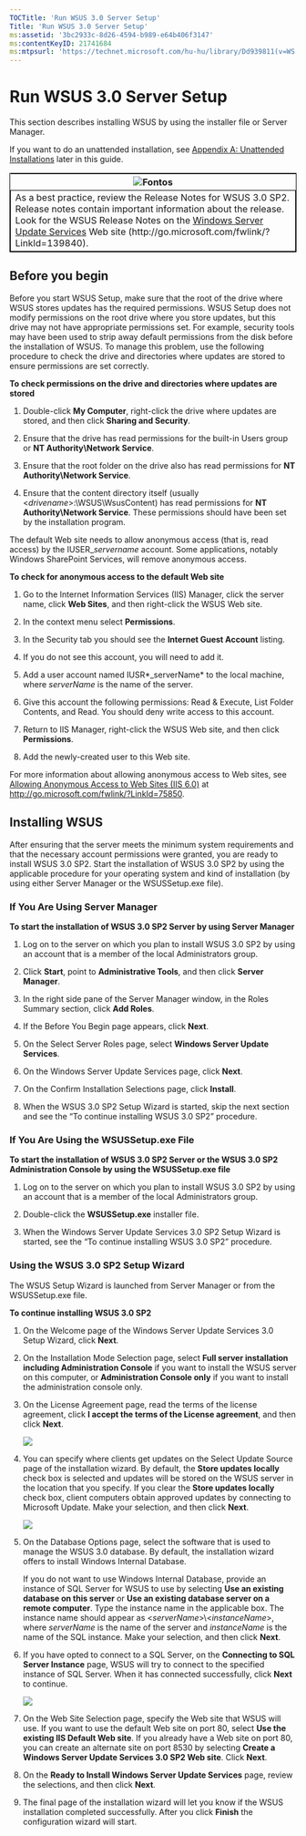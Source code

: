 ```yaml
---
TOCTitle: 'Run WSUS 3.0 Server Setup'
Title: 'Run WSUS 3.0 Server Setup'
ms:assetid: '3bc2933c-8d26-4594-b989-e64b406f3147'
ms:contentKeyID: 21741684
ms:mtpsurl: 'https://technet.microsoft.com/hu-hu/library/Dd939811(v=WS.10)'
---
```


Run WSUS 3.0 Server Setup
=========================

This section describes installing WSUS by using the installer file or Server Manager.

If you want to do an unattended installation, see [Appendix A: Unattended Installations](https://technet.microsoft.com/2443408e-5bd2-4b1f-b0a5-7ee1452fe5bc) later in this guide.

 
<table style="border:1px solid black;">
<colgroup>
<col width="100%" />
</colgroup>
<thead>
<tr class="header">
<th><img src="images/Dd939811.Important(WS.10).gif" />Fontos</th>
</tr>
</thead>
<tbody>
<tr class="odd">
<td style="border:1px solid black;">As a best practice, review the Release Notes for WSUS 3.0 SP2. Release notes contain important information about the release. Look for the WSUS Release Notes on the <a href="http://go.microsoft.com/fwlink/?linkid=139840">Windows Server Update Services</a> Web site (http://go.microsoft.com/fwlink/?LinkId=139840).
</td>
</tr>
</tbody>
</table>
 

Before you begin
----------------

Before you start WSUS Setup, make sure that the root of the drive where WSUS stores updates has the required permissions. WSUS Setup does not modify permissions on the root drive where you store updates, but this drive may not have appropriate permissions set. For example, security tools may have been used to strip away default permissions from the disk before the installation of WSUS. To manage this problem, use the following procedure to check the drive and directories where updates are stored to ensure permissions are set correctly.

**To check permissions on the drive and directories where updates are stored**
1.  Double-click **My Computer**, right-click the drive where updates are stored, and then click **Sharing and Security**.

2.  Ensure that the drive has read permissions for the built-in Users group or **NT Authority\\Network Service**.

3.  Ensure that the root folder on the drive also has read permissions for **NT Authority\\Network Service**.

4.  Ensure that the content directory itself (usually &lt;*drivename*&gt;:\\WSUS\\WsusContent) has read permissions for **NT Authority\\Network Service**. These permissions should have been set by the installation program.

The default Web site needs to allow anonymous access (that is, read access) by the IUSER\_*servername* account. Some applications, notably Windows SharePoint Services, will remove anonymous access.

**To check for anonymous access to the default Web site**
1.  Go to the Internet Information Services (IIS) Manager, click the server name, click **Web Sites**, and then right-click the WSUS Web site.

2.  In the context menu select **Permissions**.

3.  In the Security tab you should see the **Internet Guest Account** listing.

4.  If you do not see this account, you will need to add it.

5.  Add a user account named IUSR*\_serverName* to the local machine, where *serverName* is the name of the server.

6.  Give this account the following permissions: Read & Execute, List Folder Contents, and Read. You should deny write access to this account.

7.  Return to IIS Manager, right-click the WSUS Web site, and then click **Permissions**.

8.  Add the newly-created user to this Web site.

For more information about allowing anonymous access to Web sites, see [Allowing Anonymous Access to Web Sites (IIS 6.0)](http://go.microsoft.com/fwlink/?linkid=75850) at http://go.microsoft.com/fwlink/?LinkId=75850.

Installing WSUS
---------------

After ensuring that the server meets the minimum system requirements and that the necessary account permissions were granted, you are ready to install WSUS 3.0 SP2. Start the installation of WSUS 3.0 SP2 by using the applicable procedure for your operating system and kind of installation (by using either Server Manager or the WSUSSetup.exe file).

### If You Are Using Server Manager

**To start the installation of WSUS 3.0 SP2 Server by using Server Manager**
1.  Log on to the server on which you plan to install WSUS 3.0 SP2 by using an account that is a member of the local Administrators group.

2.  Click **Start**, point to **Administrative Tools**, and then click **Server Manager**.

3.  In the right side pane of the Server Manager window, in the Roles Summary section, click **Add Roles**.

4.  If the Before You Begin page appears, click **Next**.

5.  On the Select Server Roles page, select **Windows Server Update Services**.

6.  On the Windows Server Update Services page, click **Next**.

7.  On the Confirm Installation Selections page, click **Install**.

8.  When the WSUS 3.0 SP2 Setup Wizard is started, skip the next section and see the “To continue installing WSUS 3.0 SP2” procedure.

### If You Are Using the WSUSSetup.exe File

**To start the installation of WSUS 3.0 SP2 Server or the WSUS 3.0 SP2 Administration Console by using the WSUSSetup.exe file**
1.  Log on to the server on which you plan to install WSUS 3.0 SP2 by using an account that is a member of the local Administrators group.

2.  Double-click the **WSUSSetup.exe** installer file.

3.  When the Windows Server Update Services 3.0 SP2 Setup Wizard is started, see the “To continue installing WSUS 3.0 SP2” procedure.

### Using the WSUS 3.0 SP2 Setup Wizard

The WSUS Setup Wizard is launched from Server Manager or from the WSUSSetup.exe file.

**To continue installing WSUS 3.0 SP2**
1.  On the Welcome page of the Windows Server Update Services 3.0 Setup Wizard, click **Next**.

2.  On the Installation Mode Selection page, select **Full server installation including Administration Console** if you want to install the WSUS server on this computer, or **Administration Console only** if you want to install the administration console only.

3.  On the License Agreement page, read the terms of the license agreement, click **I accept the terms of the License agreement**, and then click **Next**.

    ![](images/Dd939811.3d8849c4-1c1e-448f-ab9b-3e022bee42b5(WS.10).gif)

4.  You can specify where clients get updates on the Select Update Source page of the installation wizard. By default, the **Store updates locally** check box is selected and updates will be stored on the WSUS server in the location that you specify. If you clear the **Store updates locally** check box, client computers obtain approved updates by connecting to Microsoft Update. Make your selection, and then click **Next**.

    ![](images/Dd939811.1cdebb3e-4745-44fa-9a70-24484e090245(WS.10).gif)

5.  On the Database Options page, select the software that is used to manage the WSUS 3.0 database. By default, the installation wizard offers to install Windows Internal Database.

    If you do not want to use Windows Internal Database, provide an instance of SQL Server for WSUS to use by selecting **Use an existing database on this server** or **Use an existing database server on a remote computer**. Type the instance name in the applicable box. The instance name should appear as &lt;*serverName*&gt;\\&lt;*instanceName*&gt;, where *serverName* is the name of the server and *instanceName* is the name of the SQL instance. Make your selection, and then click **Next**.

6.  If you have opted to connect to a SQL Server, on the **Connecting to SQL Server Instance** page, WSUS will try to connect to the specified instance of SQL Server. When it has connected successfully, click **Next** to continue.

    ![](images/Dd939811.48677189-5dc7-43cc-b1b4-cb2f9f437665(WS.10).gif)

7.  On the Web Site Selection page, specify the Web site that WSUS will use. If you want to use the default Web site on port 80, select **Use the existing IIS Default Web site**. If you already have a Web site on port 80, you can create an alternate site on port 8530 by selecting **Create a Windows Server Update Services 3.0 SP2 Web site**. Click **Next**.

8.  On the **Ready to Install Windows Server Update Services** page, review the selections, and then click **Next**.

9.  The final page of the installation wizard will let you know if the WSUS installation completed successfully. After you click **Finish** the configuration wizard will start.
